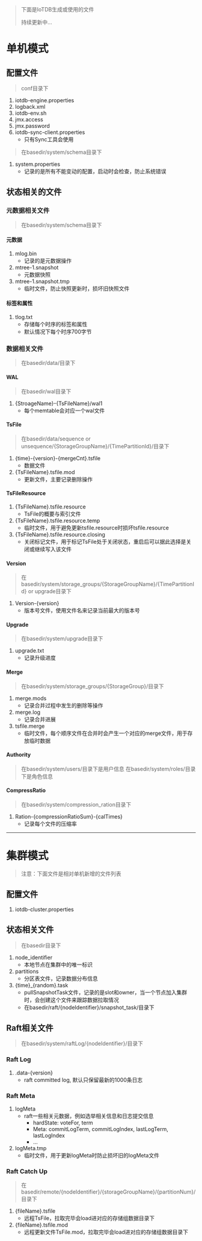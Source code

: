 <!--

    Licensed to the Apache Software Foundation (ASF) under one
    or more contributor license agreements.  See the NOTICE file
    distributed with this work for additional information
    regarding copyright ownership.  The ASF licenses this file
    to you under the Apache License, Version 2.0 (the
    "License"); you may not use this file except in compliance
    with the License.  You may obtain a copy of the License at

        http://www.apache.org/licenses/LICENSE-2.0

    Unless required by applicable law or agreed to in writing,
    software distributed under the License is distributed on an
    "AS IS" BASIS, WITHOUT WARRANTIES OR CONDITIONS OF ANY
    KIND, either express or implied.  See the License for the
    specific language governing permissions and limitations
    under the License.

-->

> 下面是IoTDB生成或使用的文件
>
> 持续更新中...

# 单机模式

## 配置文件
> conf目录下
1. iotdb-engine.properties
2. logback.xml
3. iotdb-env.sh
4. jmx.access
5. jmx.password
6. iotdb-sync-client.properties
    + 只有Sync工具会使用

> 在basedir/system/schema目录下
1. system.properties
    + 记录的是所有不能变动的配置，启动时会检查，防止系统错误

## 状态相关的文件

### 元数据相关文件
> 在basedir/system/schema目录下

#### 元数据
1. mlog.bin
    + 记录的是元数据操作
2. mtree-1.snapshot
    + 元数据快照
3. mtree-1.snapshot.tmp
    + 临时文件，防止快照更新时，损坏旧快照文件

#### 标签和属性
1. tlog.txt
    + 存储每个时序的标签和属性
    + 默认情况下每个时序700字节

### 数据相关文件
> 在basedir/data/目录下

#### WAL
> 在basedir/wal目录下
1. {StroageName}-{TsFileName}/wal1
    + 每个memtable会对应一个wal文件

#### TsFile
> 在basedir/data/sequence or unsequence/{StorageGroupName}/{TimePartitionId}/目录下
1. {time}-{version}-{mergeCnt}.tsfile
    + 数据文件
2. {TsFileName}.tsfile.mod
    + 更新文件，主要记录删除操作

#### TsFileResource
1. {TsFileName}.tsfile.resource
    + TsFile的概要与索引文件
2. {TsFileName}.tsfile.resource.temp
    + 临时文件，用于避免更新tsfile.resource时损坏tsfile.resource
3. {TsFileName}.tsfile.resource.closing
    + 关闭标记文件，用于标记TsFile处于关闭状态，重启后可以据此选择是关闭或继续写入该文件

#### Version
> 在basedir/system/storage_groups/{StorageGroupName}/{TimePartitionId} or upgrade目录下
1. Version-{version}
    + 版本号文件，使用文件名来记录当前最大的版本号

#### Upgrade
> 在basedir/system/upgrade目录下
1. upgrade.txt
    + 记录升级进度

#### Merge
> 在basedir/system/storage_groups/{StorageGroup}/目录下
1. merge.mods
    + 记录合并过程中发生的删除等操作
2. merge.log
    + 记录合并进展
3. tsfile.merge
    + 临时文件，每个顺序文件在合并时会产生一个对应的merge文件，用于存放临时数据

#### Authority
> 在basedir/system/users/目录下是用户信息
> 在basedir/system/roles/目录下是角色信息

#### CompressRatio
> 在basedir/system/compression_ration目录下
1. Ration-{compressionRatioSum}-{calTimes}
    + 记录每个文件的压缩率

---

# 集群模式
> 注意：下面文件是相对单机新增的文件列表

## 配置文件
1. iotdb-cluster.properties

## 状态相关文件
> 在basedir目录下
1. node_identifier
    + 本地节点在集群中的唯一标识
2. partitions
    + 分区表文件，记录数据分布信息
3. {time}_{random}.task
    + pullSnapshotTask文件，记录的是slot和owner，当一个节点加入集群时，会创建这个文件来跟踪数据拉取情况
    + 在basedir/raft/{nodeIdentifier}/snapshot_task/目录下

## Raft相关文件
> 在basedir/system/raftLog/{nodeIdentifier}/目录下

### Raft Log
1. .data-{version}
    + raft committed log, 默认只保留最新的1000条日志

### Raft Meta
1. logMeta
    + raft一些相关元数据，例如选举相关信息和日志提交信息
        + hardState: voteFor, term
        + Meta: commitLogTerm, commitLogIndex, lastLogTerm, lastLogIndex
        + ...
2. logMeta.tmp
    + 临时文件，用于更新logMeta时防止损坏旧的logMeta文件

### Raft Catch Up
> 在basedir/remote/{nodeIdentifier}/{storageGroupName}/{partitionNum}/目录下
1. {fileName}.tsfile
    + 远程TsFile，拉取完毕会load进对应的存储组数据目录下
2. {fileName}.tsfile.mod
    + 远程更新文件TsFile.mod，拉取完毕会load进对应的存储组数据目录下
